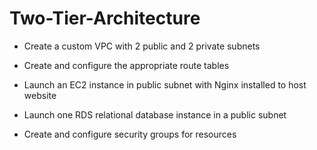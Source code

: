 # Two-Tier-Architecture

- Create a custom VPC with 2 public and 2 private subnets

- Create and configure the appropriate route tables

- Launch an EC2 instance in public subnet with Nginx installed to host website 

- Launch one RDS relational database instance in a public subnet

- Create and configure security groups for resources

